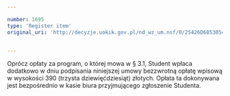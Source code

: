 ```yaml
---

number: 1695
type: 'Register item'
original_uri: 'http://decyzje.uokik.gov.pl/nd_wz_um.nsf/0/25426D6853054EF5C125763F0035F509?OpenDocument'


---
```


Oprócz opłaty za program, o której mowa w § 3.1, Student wpłaca dodatkowo w dniu podpisania niniejszej umowy bezzwrotną opłatę wpisową w wysokości 390 (trzysta dziewięćdziesiąt) złotych. Opłata ta dokonywana jest bezpośrednio w kasie biura przyjmującego zgłoszenie Studenta.
